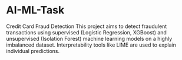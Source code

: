 # AI-ML-Task

Credit Card Fraud Detection
This project aims to detect fraudulent transactions using supervised (Logistic Regression, XGBoost) and unsupervised (Isolation Forest) machine learning models on a highly imbalanced dataset. Interpretability tools like LIME are used to explain individual predictions.
